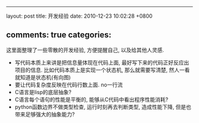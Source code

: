 
---
layout: post
title: 开发经验
date: 2010-12-23 10:02:28 +0800

comments: true
categories: 
---

这里面整理了一些零散的开发经验, 方便提醒自己, 以及给其他人灵感.

-   写代码本质上来讲是把信息量体现在代码上面,
    最好写下来的代码正好反应出项目的信息.
    比如代码本质上是实现一个状态机, 那么就需要写清楚,
    然人一看就知道是状态机(有向图)
-   要让代码复杂度反映在代码行数上面. no一行流
-   C语言是lisp的底层抽象?
-   C语言每个语句的性能是平衡的, 能够从C代码中看出程序性能消耗?
-   python函数边界不做类型检查, 运行时刻再去判断类型, 造成性能下降,
    但是也带来足够强大的抽象能力?
